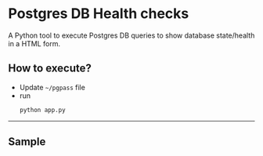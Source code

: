 # Postgres DB Health checks
A Python tool to execute Postgres DB queries to show database state/health in a HTML form. 

## How to execute?

- Update `~/pgpass` file 
- run 
    ```sh
    python app.py
    ```

****

## Sample

